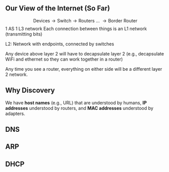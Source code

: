 ## Our View of the Internet (So Far)

$$\text{Devices}\rightarrow\text{Switch}\rightarrow\text{Routers ... }\rightarrow\text{Border Router}$$
1 AS
1 L3 network
Each connection between things is an L1 network (transmitting bits)

L2: Network with endpoints, connected by switches

Any device above layer 2 will have to decapsulate layer 2 (e.g., decapsulate WiFi and ethernet so they can work together in a router)

Any time you see a router, everything on either side will be a different layer 2 network.
## Why Discovery

We have **host names** (e.g., URL) that are understood by humans, **IP addresses** understood by routers, and **MAC addresses** understood by adapters.

## DNS



## ARP

## DHCP